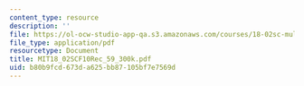 ```yaml
---
content_type: resource
description: ''
file: https://ol-ocw-studio-app-qa.s3.amazonaws.com/courses/18-02sc-multivariable-calculus-fall-2010/b80b9fcd673da625bb87105bf7e7569d_MIT18_02SCF10Rec_59_300k.pdf
file_type: application/pdf
resourcetype: Document
title: MIT18_02SCF10Rec_59_300k.pdf
uid: b80b9fcd-673d-a625-bb87-105bf7e7569d
---
```

